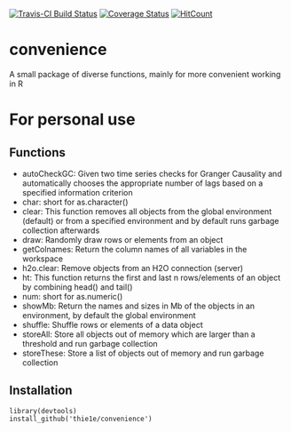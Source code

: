 [![Travis-CI Build Status](https://travis-ci.org/Thie1e/convenience.svg?branch=master)](https://travis-ci.org/Thie1e/convenience) [![Coverage Status](https://img.shields.io/codecov/c/github/thie1e/convenience/master.svg)](https://codecov.io/github/thie1e/convenience?branch=master) [![HitCount](https://hitt.herokuapp.com/thie1e/convenience.svg)](https://github.com/thie1e/convenience)


# convenience
A small package of diverse functions, mainly for more convenient working in R

# For personal use

## Functions
- autoCheckGC: Given two time series checks for Granger Causality and automatically
chooses the appropriate number of lags based on a specified information criterion
- char: short for as.character()
- clear: This function removes all objects from the global environment (default)
or from a specified environment and by default runs garbage collection afterwards
- draw: Randomly draw rows or elements from an object
- getColnames: Return the column names of all variables in the workspace
- h2o.clear: Remove objects from an H2O connection (server)
- ht: This function returns the first and last n rows/elements of an object by
combining head() and tail()
- num: short for as.numeric()
- showMb: Return the names and sizes in Mb of the objects in an environment, by default
the global environment
- shuffle: Shuffle rows or elements of a data object
- storeAll: Store all objects out of memory which are larger than a threshold and
run garbage collection
- storeThese: Store a list of objects out of memory and run garbage collection

## Installation
    library(devtools)
    install_github('thie1e/convenience')
